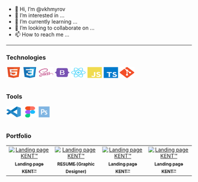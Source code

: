 - 👋 Hi, I’m @vkhmyrov
- 👀 I’m interested in ...
- 🌱 I’m currently learning ...
- 💞️ I’m looking to collaborate on ...
- 📫 How to reach me ...

<hr>
 <h3>Technologies</h3>
  <div style="display: inline_block">
  <img align="center" alt="Lari-HTML" height="30" width="40" src="https://raw.githubusercontent.com/devicons/devicon/master/icons/html5/html5-original.svg"/>
  <img align="center" alt="Lari-CSS" height="30" width="40" src="https://raw.githubusercontent.com/devicons/devicon/master/icons/css3/css3-original.svg"/>
   <img align="center" alt="Lari-CSS" height="30" width="40" src="https://raw.githubusercontent.com/devicons/devicon/master/icons/sass/sass-original.svg"/>
   <img align="center" alt="Lari-Bootstrap" height="30" width="40" src="https://raw.githubusercontent.com/devicons/devicon/master/icons/bootstrap/bootstrap-plain.svg"/>
   <img align="center" alt="Lari-React" height="30" width="40" src="https://raw.githubusercontent.com/devicons/devicon/master/icons/react/react-original.svg"/>
  <img align="center" alt="Lari-Js" height="30" width="40" src="https://raw.githubusercontent.com/devicons/devicon/master/icons/javascript/javascript-plain.svg"/>
  <img align="center" alt="Lari-Ts" height="30" width="40" src="https://raw.githubusercontent.com/devicons/devicon/master/icons/typescript/typescript-plain.svg"/>
  <img align="center" alt="Lari-git" height="30" width="40" src="https://raw.githubusercontent.com/devicons/devicon/master/icons/git/git-plain.svg"/>
 </div>
 <br>
 <h3>Tools</h3>
 <div style="display: inline_block">
  <img align="center" alt="vscode" height="30" width="40" src="https://github.com/devicons/devicon/blob/master/icons/vscode/vscode-original.svg"/>
  <img align="center" alt="figma" height="30" width="40" src="https://github.com/devicons/devicon/blob/master/icons/figma/figma-original.svg"/>
  <img align="center" alt="photoshop" height="30" width="30" src="https://github.com/devicons/devicon/blob/master/icons/photoshop/photoshop-plain.svg"/>
 </div>
 <br>
<h3>Portfolio</h3>
<table>
  <tr>
    <td align="center">
      <a href="https://www.behance.net/gallery/127570699/Landing-page-KENT-%28COPY%29">
        <img src="https://mir-s3-cdn-cf.behance.net/projects/max_808/08c87f127570699.Y3JvcCwxNDAzLDEwOTgsMCw2NDQ.jpg" width="150px" alt="Landing page KENT™"/>
        <br />
        <sub>
          <b>Landing page KENT™</b>
        </sub>
      </a>
      <br />
    </td>
    <td align="center">
      <a href="https://www.behance.net/gallery/23413411/RESUME-%28Graphic-Designer%29">
        <img src="https://mir-s3-cdn-cf.behance.net/projects/max_808/db62a123413411.54d8d0ed2a323.png" width="150px" alt="Landing page KENT™"/>
        <br />
        <sub>
          <b>RESUME (Graphic Designer)</b>
        </sub>
      </a>
      <br />
    </td>
        <td align="center">
      <a href="vkhmyrov.github.io/main-academy/">
        <img src="https://mir-s3-cdn-cf.behance.net/projects/max_808/08c87f127570699.Y3JvcCwxNDAzLDEwOTgsMCw2NDQ.jpg" width="150px" alt="Landing page KENT™"/>
        <br />
        <sub>
          <b>Landing page KENT™</b>
        </sub>
      </a>
      <br />
    </td>
        <td align="center">
      <a href="https://www.behance.net/gallery/127570699/Landing-page-KENT-%28COPY%29">
        <img src="https://mir-s3-cdn-cf.behance.net/projects/max_808/08c87f127570699.Y3JvcCwxNDAzLDEwOTgsMCw2NDQ.jpg" width="150px" alt="Landing page KENT™"/>
        <br />
        <sub>
          <b>Landing page KENT™</b>
        </sub>
      </a>
      <br />
    </td>


<!---
vkhmyrov/vkhmyrov is a ✨ special ✨ repository because its `README.md` (this file) appears on your GitHub profile.
You can click the Preview link to take a look at your changes.
--->
